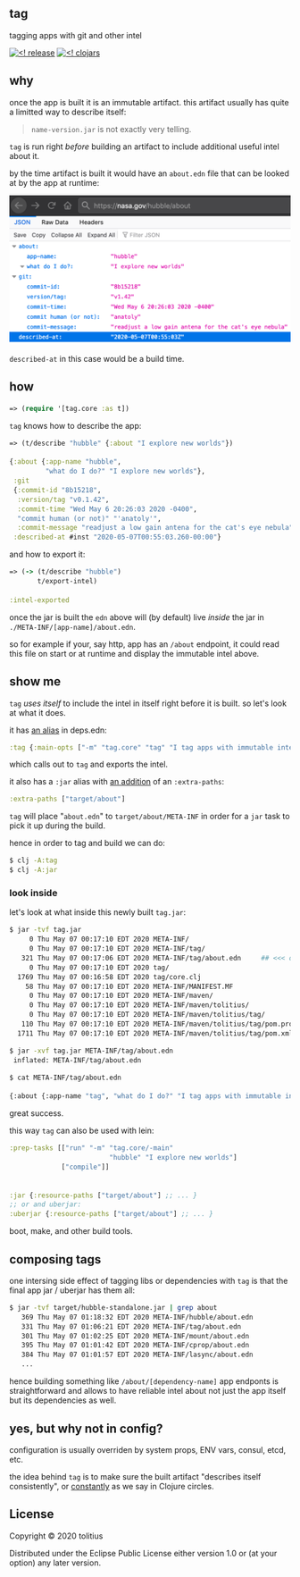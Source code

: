 ## tag

tagging apps with git and other intel

[![<! release](https://img.shields.io/badge/dynamic/json.svg?label=release&url=https%3A%2F%2Fclojars.org%2Ftolitius%2Ftag%2Flatest-version.json&query=version&colorB=blue)](https://github.com/tolitius/tag/releases)
[![<! clojars](https://img.shields.io/clojars/v/tolitius/tag.svg)](https://clojars.org/tolitius/tag)

## why

once the app is built it is an immutable artifact. this artifact usually has quite a limitted way to describe itself:

> `name-version.jar` is not exactly very telling.

`tag` is run right _before_ building an artifact to include additional useful intel about it.

by the time artifact is built it would have an `about.edn` file that can be looked at by the app at runtime:

<img src="doc/img/hubble-about.png" width="600px">

`described-at` in this case would be a build time.

## how

```clojure
=> (require '[tag.core :as t])
```

`tag` knows how to describe the app:

```clojure
=> (t/describe "hubble" {:about "I explore new worlds"})

{:about {:app-name "hubble",
         "what do I do?" "I explore new worlds"},
 :git
 {:commit-id "8b15218",
  :version/tag "v0.1.42",
  :commit-time "Wed May 6 20:26:03 2020 -0400",
  "commit human (or not)" "'anatoly'",
  :commit-message "readjust a low gain antena for the cat's eye nebula"},
 :described-at #inst "2020-05-07T00:55:03.260-00:00"}
```

and how to export it:

```clojure
=> (-> (t/describe "hubble")
       t/export-intel)

:intel-exported
```

once the jar is built the `edn` above will (by default) live _inside_ the jar in `./META-INF/[app-name]/about.edn`.

so for example if your, say http, app has an `/about` endpoint, it could read this file on start or at runtime and display the immutable intel above.

## show me

`tag` _uses itself_ to include the intel in itself right before it is built. so let's look at what it does.

it has [an alias](https://github.com/tolitius/tag/blob/2bf572c5cb3fa95d1868ea2e0b2814670e21a648/deps.edn#L4) in deps.edn:

```clojure
:tag {:main-opts ["-m" "tag.core" "tag" "I tag apps with immutable intel"]}
```

which calls out to `tag` and exports the intel.

it also has a `:jar` alias with [an addition](https://github.com/tolitius/tag/blob/2bf572c5cb3fa95d1868ea2e0b2814670e21a648/deps.edn#L6) of an `:extra-paths`:

```clojure
:extra-paths ["target/about"]
```

`tag` will place "`about.edn`" to `target/about/META-INF` in order for a `jar` task to pick it up during the build.

hence in order to tag and build we can do:

```bash
$ clj -A:tag
$ clj -A:jar
```

### look inside

let's look at what inside this newly built `tag.jar`:

```bash
$ jar -tvf tag.jar
     0 Thu May 07 00:17:10 EDT 2020 META-INF/
     0 Thu May 07 00:17:10 EDT 2020 META-INF/tag/
   321 Thu May 07 00:17:06 EDT 2020 META-INF/tag/about.edn     ## <<< oh.. look who is here
     0 Thu May 07 00:17:10 EDT 2020 tag/
  1769 Thu May 07 00:16:58 EDT 2020 tag/core.clj
    58 Thu May 07 00:17:10 EDT 2020 META-INF/MANIFEST.MF
     0 Thu May 07 00:17:10 EDT 2020 META-INF/maven/
     0 Thu May 07 00:17:10 EDT 2020 META-INF/maven/tolitius/
     0 Thu May 07 00:17:10 EDT 2020 META-INF/maven/tolitius/tag/
   110 Thu May 07 00:17:10 EDT 2020 META-INF/maven/tolitius/tag/pom.properties
  1711 Thu May 07 00:17:10 EDT 2020 META-INF/maven/tolitius/tag/pom.xml
```

```bash
$ jar -xvf tag.jar META-INF/tag/about.edn
 inflated: META-INF/tag/about.edn
```

```bash
$ cat META-INF/tag/about.edn

{:about {:app-name "tag", "what do I do?" "I tag apps with immutable intel"}, :git {:commit-id "58df09d", :version/tag "v0.1.0", :commit-time "Wed May 6 23:41:33 2020 -0400", "commit human (or not)" "'Anatoly'", :commit-message "[docs]: add lein :prep-tasks example"}, :described-at #inst "2020-05-07T04:17:06.081-00:00"}
```

great success.

this way `tag` can also be used with lein:

```clojure
:prep-tasks [["run" "-m" "tag.core/-main"
                         "hubble" "I explore new worlds"]
             ["compile"]]


:jar {:resource-paths ["target/about"] ;; ... }
;; or and uberjar:
:uberjar {:resource-paths ["target/about"] ;; ... }
```

boot, make, and other build tools.

## composing tags

one intersing side effect of tagging libs or dependencies with `tag` is that the final app jar / uberjar has them all:

```bash
$ jar -tvf target/hubble-standalone.jar | grep about 
   369 Thu May 07 01:18:32 EDT 2020 META-INF/hubble/about.edn
   331 Thu May 07 01:06:21 EDT 2020 META-INF/tag/about.edn
   301 Thu May 07 01:02:25 EDT 2020 META-INF/mount/about.edn
   395 Thu May 07 01:01:42 EDT 2020 META-INF/cprop/about.edn
   384 Thu May 07 01:01:57 EDT 2020 META-INF/lasync/about.edn
   ...
```

hence building something like `/about/[dependency-name]` app endponts is straightforward and allows to have reliable intel about not just the app itself but its dependencies as well.

## yes, but why not in config?

configuration is usually overriden by system props, ENV vars, consul, etcd, etc.

the idea behind `tag` is to make sure the built artifact "describes itself consistently", or [constantly](https://clojuredocs.org/clojure.core/constantly) as we say in Clojure circles.

## License

Copyright © 2020 tolitius

Distributed under the Eclipse Public License either version 1.0 or (at
your option) any later version.
